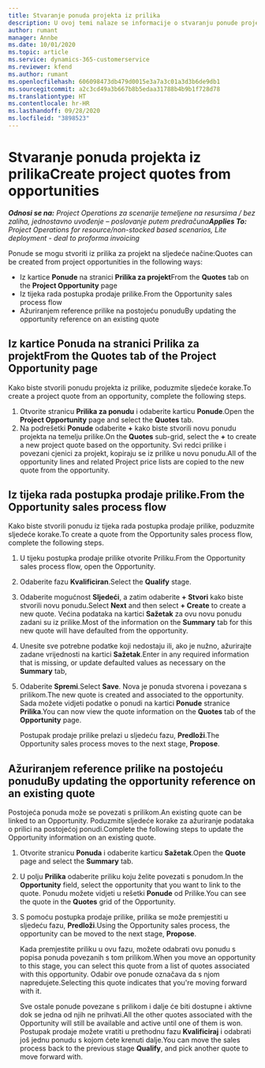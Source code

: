 ```yaml
---
title: Stvaranje ponuda projekta iz prilika
description: U ovoj temi nalaze se informacije o stvaranju ponude projekta iz prilike.
author: rumant
manager: Annbe
ms.date: 10/01/2020
ms.topic: article
ms.service: dynamics-365-customerservice
ms.reviewer: kfend
ms.author: rumant
ms.openlocfilehash: 606098473db479d0015e3a7a3c01a3d3b6de9db1
ms.sourcegitcommit: a2c3cd49a3b667b8b5edaa31788b4b9b1f728d78
ms.translationtype: HT
ms.contentlocale: hr-HR
ms.lasthandoff: 09/28/2020
ms.locfileid: "3898523"
---
```

# <a name="create-project-quotes-from-opportunities"></a><span data-ttu-id="45270-103">Stvaranje ponuda projekta iz prilika</span><span class="sxs-lookup"><span data-stu-id="45270-103">Create project quotes from opportunities</span></span>

<span data-ttu-id="45270-104">_**Odnosi se na:** Project Operations za scenarije temeljene na resursima / bez zaliha, jednostavno uvođenje – poslovanje putem predračuna_</span><span class="sxs-lookup"><span data-stu-id="45270-104">_**Applies To:** Project Operations for resource/non-stocked based scenarios, Lite deployment - deal to proforma invoicing_</span></span>

<span data-ttu-id="45270-105">Ponude se mogu stvoriti iz prilika za projekt na sljedeće načine:</span><span class="sxs-lookup"><span data-stu-id="45270-105">Quotes can be created from project opportunities in the following ways:</span></span>

- <span data-ttu-id="45270-106">Iz kartice **Ponude** na stranici **Prilika za projekt**</span><span class="sxs-lookup"><span data-stu-id="45270-106">From the **Quotes** tab on the **Project Opportunity** page</span></span>
- <span data-ttu-id="45270-107">Iz tijeka rada postupka prodaje prilike.</span><span class="sxs-lookup"><span data-stu-id="45270-107">From the Opportunity sales process flow</span></span>
- <span data-ttu-id="45270-108">Ažuriranjem reference prilike na postojeću ponudu</span><span class="sxs-lookup"><span data-stu-id="45270-108">By updating the opportunity reference on an existing quote</span></span>

## <a name="from-the-quotes-tab-of-the-project-opportunity-page"></a><span data-ttu-id="45270-109">Iz kartice Ponuda na stranici Prilika za projekt</span><span class="sxs-lookup"><span data-stu-id="45270-109">From the Quotes tab of the Project Opportunity page</span></span>

<span data-ttu-id="45270-110">Kako biste stvorili ponudu projekta iz prilike, poduzmite sljedeće korake.</span><span class="sxs-lookup"><span data-stu-id="45270-110">To create a project quote from an opportunity, complete the following steps.</span></span>

1. <span data-ttu-id="45270-111">Otvorite stranicu **Prilika za ponudu** i odaberite karticu **Ponude**.</span><span class="sxs-lookup"><span data-stu-id="45270-111">Open the **Project Opportunity** page and select the **Quotes** tab.</span></span> 
2. <span data-ttu-id="45270-112">Na podrešetki **Ponude** odaberite **+** kako biste stvorili novu ponudu projekta na temelju prilike.</span><span class="sxs-lookup"><span data-stu-id="45270-112">On the **Quotes** sub-grid, select the **+** to create a new project quote based on the opportunity.</span></span> <span data-ttu-id="45270-113">Svi redci prilike i povezani cjenici za projekt, kopiraju se iz prilike u novu ponudu.</span><span class="sxs-lookup"><span data-stu-id="45270-113">All of the opportunity lines and related Project price lists are copied to the new quote from the opportunity.</span></span>

## <a name="from-the-opportunity-sales-process-flow"></a><span data-ttu-id="45270-114">Iz tijeka rada postupka prodaje prilike.</span><span class="sxs-lookup"><span data-stu-id="45270-114">From the Opportunity sales process flow</span></span>

<span data-ttu-id="45270-115">Kako biste stvorili ponudu iz tijeka rada postupka prodaje prilike, poduzmite sljedeće korake.</span><span class="sxs-lookup"><span data-stu-id="45270-115">To create a quote from the Opportunity sales process flow, complete the following steps.</span></span>

1. <span data-ttu-id="45270-116">U tijeku postupka prodaje prilike otvorite Priliku.</span><span class="sxs-lookup"><span data-stu-id="45270-116">From the Opportunity sales process flow, open the Opportunity.</span></span>
2. <span data-ttu-id="45270-117">Odaberite fazu **Kvalificiran**.</span><span class="sxs-lookup"><span data-stu-id="45270-117">Select the **Qualify** stage.</span></span> 
3. <span data-ttu-id="45270-118">Odaberite mogućnost **Sljedeći**, a zatim odaberite **+ Stvori** kako biste stvorili novu ponudu.</span><span class="sxs-lookup"><span data-stu-id="45270-118">Select **Next** and then select **+ Create** to create a new quote.</span></span> <span data-ttu-id="45270-119">Većina podataka na kartici **Sažetak** za ovu novu ponudu zadani su iz prilike.</span><span class="sxs-lookup"><span data-stu-id="45270-119">Most of the information on the **Summary** tab for this new quote will have defaulted from the opportunity.</span></span> 
4. <span data-ttu-id="45270-120">Unesite sve potrebne podatke koji nedostaju ili, ako je nužno, ažurirajte zadane vrijednosti na kartici **Sažetak**.</span><span class="sxs-lookup"><span data-stu-id="45270-120">Enter in any required information that is missing, or update defaulted values as necessary on the **Summary** tab,</span></span>
5. <span data-ttu-id="45270-121">Odaberite **Spremi**.</span><span class="sxs-lookup"><span data-stu-id="45270-121">Select **Save**.</span></span> <span data-ttu-id="45270-122">Nova je ponuda stvorena i povezana s prilikom.</span><span class="sxs-lookup"><span data-stu-id="45270-122">The new quote is created and associated to the opportunity.</span></span> <span data-ttu-id="45270-123">Sada možete vidjeti podatke o ponudi na kartici **Ponude** stranice **Prilika**.</span><span class="sxs-lookup"><span data-stu-id="45270-123">You can now view the quote information on the **Quotes** tab of the **Opportunity** page.</span></span> 

   <span data-ttu-id="45270-124">Postupak prodaje prilike prelazi u sljedeću fazu, **Predloži**.</span><span class="sxs-lookup"><span data-stu-id="45270-124">The Opportunity sales process moves to the next stage, **Propose**.</span></span>


## <a name="by-updating-the-opportunity-reference-on-an-existing-quote"></a><span data-ttu-id="45270-125">Ažuriranjem reference prilike na postojeću ponudu</span><span class="sxs-lookup"><span data-stu-id="45270-125">By updating the opportunity reference on an existing quote</span></span>

<span data-ttu-id="45270-126">Postojeća ponuda može se povezati s prilikom.</span><span class="sxs-lookup"><span data-stu-id="45270-126">An existing quote can be linked to an Opportunity.</span></span> <span data-ttu-id="45270-127">Poduzmite sljedeće korake za ažuriranje podataka o prilici na postojećoj ponudi.</span><span class="sxs-lookup"><span data-stu-id="45270-127">Complete the following steps to update the Opportunity information on an existing quote.</span></span>

1. <span data-ttu-id="45270-128">Otvorite stranicu **Ponuda** i odaberite karticu **Sažetak**.</span><span class="sxs-lookup"><span data-stu-id="45270-128">Open the **Quote** page and select the **Summary** tab.</span></span>
2. <span data-ttu-id="45270-129">U polju **Prilika** odaberite priliku koju želite povezati s ponudom.</span><span class="sxs-lookup"><span data-stu-id="45270-129">In the **Opportunity** field, select the opportunity that you want to link to the quote.</span></span> <span data-ttu-id="45270-130">Ponudu možete vidjeti u rešetki **Ponude** od Prilike.</span><span class="sxs-lookup"><span data-stu-id="45270-130">You can see the quote in the **Quotes** grid of the Opportunity.</span></span> 
3. <span data-ttu-id="45270-131">S pomoću postupka prodaje prilike, prilika se može premjestiti u sljedeću fazu, **Predloži**.</span><span class="sxs-lookup"><span data-stu-id="45270-131">Using the Opportunity sales process, the opportunity can be moved to the next stage, **Propose**.</span></span> 

   <span data-ttu-id="45270-132">Kada premjestite priliku u ovu fazu, možete odabrati ovu ponudu s popisa ponuda povezanih s tom prilikom.</span><span class="sxs-lookup"><span data-stu-id="45270-132">When you move an opportunity to this stage, you can select this quote from a list of quotes associated with this opportunity.</span></span> <span data-ttu-id="45270-133">Odabir ove ponude označava da s njom napredujete.</span><span class="sxs-lookup"><span data-stu-id="45270-133">Selecting this quote indicates that you're moving forward with it.</span></span>

   <span data-ttu-id="45270-134">Sve ostale ponude povezane s prilikom i dalje će biti dostupne i aktivne dok se jedna od njih ne prihvati.</span><span class="sxs-lookup"><span data-stu-id="45270-134">All the other quotes associated with the Opportunity will still be available and active until one of them is won.</span></span> <span data-ttu-id="45270-135">Postupak prodaje možete vratiti u prethodnu fazu **Kvalificiraj** i odabrati još jednu ponudu s kojom ćete krenuti dalje.</span><span class="sxs-lookup"><span data-stu-id="45270-135">You can move the sales process back to the previous stage **Qualify**, and pick another quote to move forward with.</span></span>
